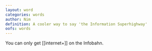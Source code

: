 ```yaml
---
layout: word
categories: words
author: Nim
definition: A cooler way to say 'the Information Superhighway'
oofs: words
---
```


You can only get [[internet+]] on the Infobahn.
